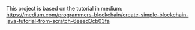 This project is based on the tutorial in medium: https://medium.com/programmers-blockchain/create-simple-blockchain-java-tutorial-from-scratch-6eeed3cb03fa

